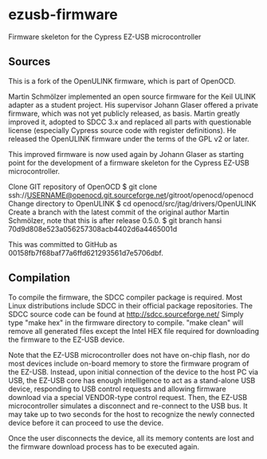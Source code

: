 ezusb-firmware
==============

Firmware skeleton for the Cypress EZ-USB microcontroller

Sources
-------

This is a fork of the OpenULINK firmware, which is part of OpenOCD.

Martin Schmölzer implemented an open source firmware for the Keil ULINK adapter
as a student project. His supervisor Johann Glaser offered a private firmware,
which was not yet publicly released, as basis. Martin greatly improved it,
adopted to SDCC 3.x and replaced all parts with questionable license
(especially Cypress source code with register definitions). He released the
OpenULINK firmware under the terms of the GPL v2 or later.

This improved firmware is now used again by Johann Glaser as starting point for
the development of a firmware skeleton for the Cypress EZ-USB microcontroller.

Clone GIT repository of OpenOCD
  $ git clone ssh://USERNAME@openocd.git.sourceforge.net/gitroot/openocd/openocd
Change directory to OpenULINK
  $ cd openocd/src/jtag/drivers/OpenULINK
Create a branch with the latest commit of the original author Martin Schmölzer,
note that this is after release 0.5.0.
  $ git branch hansi 70d9d808e523a056257308acb4402d6a4465001d

This was committed to GitHub as 00158fb7f68baf77a6ffd621293561d7e5706dbf.

Compilation
-----------

To compile the firmware, the SDCC compiler package is required. Most Linux
distributions include SDCC in their official package repositories. The SDCC
source code can be found at http://sdcc.sourceforge.net/
Simply type "make hex" in the firmware directory to compile.
"make clean" will remove all generated files except the Intel HEX file required
for downloading the firmware to the EZ-USB device.

Note that the EZ-USB microcontroller does not have on-chip flash, nor do most
devices include on-board memory to store the firmware program of the EZ-USB.
Instead, upon initial connection of the device to the host PC via USB,
the EZ-USB core has enough intelligence to act as a stand-alone USB device,
responding to USB control requests and allowing firmware download via a special
VENDOR-type control request. Then, the EZ-USB microcontroller simulates a
disconnect and re-connect to the USB bus. It may take up to two seconds for the
host to recognize the newly connected device before it can proceed to
use the device.

Once the user disconnects the device, all its memory contents are lost and
the firmware download process has to be executed again.
